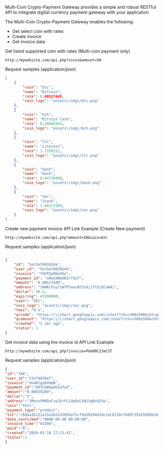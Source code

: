 Multi-Coin Crypto-Payment Gateway provides a simple and robust RESTful API to integrate digital currency payment gateway with your application

The Multi-Coin Crypto-Payment Gateway enables the following:

- Get select coin with rates
- Create invoice
- Get invoice data


Get listed supported coin with rates (Multi-coin payment only)

```
http://mywebsite.com/api.php?coins&amount=50

```

Request samples (application/json)

```JSON
[
    {
        "coin": "btc",
        "name": "Bitcoin",
        "rate": 0.00527449,
        "coin_logo": "assets\/img\/btc.png"
    },
    {
        "coin": "bch",
        "name": "Bitcoin Cash",
        "rate": 0.20802564,
        "coin_logo": "assets\/img\/bch.png"
    },
    {
        "coin": "ltc",
        "name": "Litecoin",
        "rate": 1.1350312,
        "coin_logo": "assets\/img\/ltc.png"
    },
    {
        "coin": "dash",
        "name": "Dash",
        "rate": 0.64720408,
        "coin_logo": "assets\/img\/dash.png"
    },
    {
        "coin": "zec",
        "name": "Zcash",
        "rate": 1.04373189,
        "coin_logo": "assets\/img\/zec.png"
    }
]

```


Create new payment invoice API Link Example (Create New payment)

```
http://mywebsite.com/api.php?amount=50&coin=btc

```

Request samples (application/json)

```JSON

{
    "id": "5ec5ef865924a",
    "user_id": "5ec5ef865924d",
    "invoice": "f9UTEpRKeSKe",
    "payment_id": "vReb4Wb0R2rfSeT",
    "amount": "0.00527449",
    "address": "3AWRiFuy7iWTPSaocWJ314jiTtkjQCuW4j",
    "dollar": 50.5,
    "expiring": 43200000,
    "coin": "ZEC",
    "coin_logo": "assets\/img\/zec.png",
    "fees": "0.5",
    "qrcode": "https:\/\/chart.googleapis.com\/chart?chs=500x500&cht=qr&chl=bitcoin:3AWRiFuy7iWTPSaocWJ314jiTtkjQCuW4j&choe=UTF-8",
    "qramount": "https:\/\/chart.googleapis.com\/chart?chs=500x500&cht=qr&chl=amount=0.00527449&choe=UTF-8",
    "created": "1 sec ago",
    "status": 1
}


```


Get invoice data using the invoice id API Link Example

```
http://mywebsite.com/api.php?invoice=Pde00C23eCST

```


Request samples (application/json)

```JSON
{
"id":"168",
"user_id":"2147483647",
"invoice":"9naRlgyKVmQN",
"payment_id":"8OYLEWGpmGJufaZ",
"amount":"0.00039289",
"dollar":"2",
"address":"2Mxvs5M6DaCswJkrFCz3pRxL5W23gNzQ2Vw",
"coin":"tbtc",
"payment_type":"product",
"txt":"c64aa36121e21e1b2a33059a75cf4a59294d2dc1dcb210c7b69f19325800b161",
"date_confirmed":"0000-00-00 00:00:00",
"invoice_time":"43200",
"paid":"0",
"created":"2020-03-18 17:13:41",
"status":1
}

```


<br>
<br>